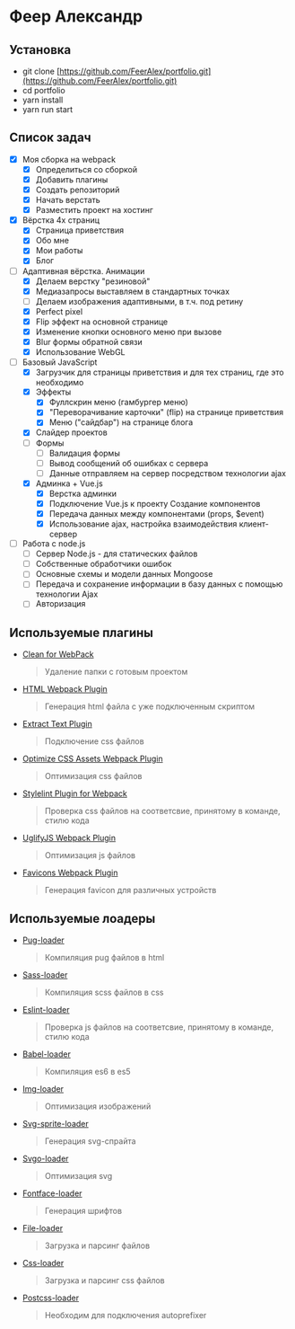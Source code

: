 # Феер Александр

## Установка
* git clone [https://github.com/FeerAlex/portfolio.git](https://github.com/FeerAlex/portfolio.git)
* cd portfolio
* yarn install
* yarn run start

## Список задач
- [X] Моя сборка на webpack
    - [X] Определиться со сборкой
    - [X] Добавить плагины
    - [X] Создать репозиторий
    - [X] Начать верстать
    - [X] Разместить проект на хостинг
- [X] Вёрстка 4х страниц
    - [X] Страница приветствия
    - [X] Обо мне
    - [X] Мои работы
    - [X] Блог
- [ ] Адаптивная вёрстка. Анимации
    - [X] Делаем верстку "резиновой"
    - [X] Медиазапросы выставляем в стандартных точках
    - [ ] Делаем изображения адаптивными, в т.ч. под ретину
    - [X] Perfect pixel
    - [X] Flip эффект на основной странице
    - [X] Изменение кнопки основного меню при вызове
    - [X] Blur формы обратной связи
    - [X] Использование WebGL
- [ ] Базовый JavaScript
    - [X] Загрузчик для страницы приветствия и для тех страниц, где это необходимо
    - [X] Эффекты
        - [X] Фуллскрин меню (гамбургер меню)
        - [X] "Переворачивание карточки" (flip) на странице приветствия
        - [X] Меню ("сайдбар") на странице блога
    - [X] Слайдер проектов
    - [ ] Формы
        - [ ] Валидация формы
        - [ ] Вывод сообщений об ошибках с сервера
        - [ ] Данные отправляем на сервер посредством технологии ajax
    - [X] Админка + Vue.js
        - [X] Верстка админки
        - [X] Подключение Vue.js к проекту Создание компонентов
        - [X] Передача данных между компонентами (props, $event)
        - [X] Использование ajax, настройка взаимодействия клиент-сервер
- [ ] Работа с node.js
    - [ ] Сервер Node.js - для статических файлов
    - [ ] Собственные обработчики ошибок
    - [ ] Основные схемы и модели данных Mongoose
    - [ ] Передача и сохранение информации в базу данных с помощью технологии Ajax
    - [ ] Авторизация

## Используемые плагины
* [Clean for WebPack](https://github.com/johnagan/clean-webpack-plugin)
    > Удаление папки с готовым проектом
* [HTML Webpack Plugin](https://github.com/jantimon/html-webpack-plugin)
    > Генерация html файла с уже подключенным скриптом
* [Extract Text Plugin](https://github.com/webpack-contrib/extract-text-webpack-plugin)
    > Подключение css файлов
* [Optimize CSS Assets Webpack Plugin](https://github.com/NMFR/optimize-css-assets-webpack-plugin)
    > Оптимизация css файлов
* [Stylelint Plugin for Webpack](https://github.com/JaKXz/stylelint-webpack-plugin)
    > Проверка css файлов на соответсвие, принятому в команде, стилю кода
* [UglifyJS Webpack Plugin](https://github.com/webpack-contrib/uglifyjs-webpack-plugin)
    > Оптимизация js файлов
* [Favicons Webpack Plugin](https://github.com/jantimon/favicons-webpack-plugin)
    > Генерация favicon для различных устройств

## Используемые лоадеры
* [Pug-loader](https://github.com/pugjs/pug-loader)
    > Компиляция pug файлов в html
* [Sass-loader](https://github.com/webpack-contrib/sass-loader)
    > Компиляция scss файлов в css
* [Eslint-loader](https://github.com/MoOx/eslint-loader)
    > Проверка js файлов на соответсвие, принятому в команде, стилю кода
* [Babel-loader](https://github.com/babel/babel-loader)
    > Компиляция es6 в es5
* [Img-loader](https://github.com/thetalecrafter/img-loader)
    > Оптимизация изображений
* [Svg-sprite-loader](https://github.com/kisenka/svg-sprite-loader)
    > Генерация svg-спрайта
* [Svgo-loader](https://github.com/rpominov/svgo-loader)
    > Оптимизация svg
* [Fontface-loader](https://github.com/sjorssnoeren/fontface-loader)
    > Генерация шрифтов
* [File-loader](https://github.com/webpack-contrib/file-loader)
    > Загрузка и парсинг файлов
* [Css-loader](https://github.com/webpack-contrib/css-loader)
    > Загрузка и парсинг css файлов
* [Postcss-loader](https://github.com/postcss/postcss-loader)
    > Необходим для подключения autoprefixer